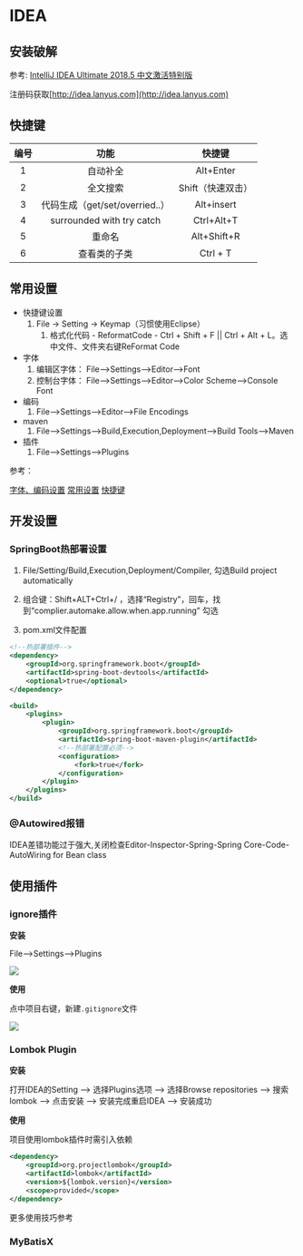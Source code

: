 # IDEA

## 安装破解

参考:
[IntelliJ IDEA Ultimate 2018.5 中文激活特别版](https://www.jb51.net/softs/598467.html)

注册码获取[http://idea.lanyus.com](http://idea.lanyus.com)

## 快捷键


| 编号 |              功能              |      快捷键       |
| :--: | :----------------------------: | :---------------: |
|  1   |            自动补全            |     Alt+Enter     |
|  2  |            全文搜索            | Shift（快速双击） |
|  3  | 代码生成（get/set/overried..） |    Alt+insert     |
|  4  |            surrounded with try catch            |    Ctrl+Alt+T     |
|  5  |             重命名             |     Alt+Shift+R      |
|  6  |            查看类的子类            |       Ctrl + T     |




## 常用设置

* 快捷键设置
  1. File -> Setting -> Keymap（习惯使用Eclipse）
     1. 格式化代码 - ReformatCode - Ctrl + Shift + F || Ctrl + Alt + L。选中文件、文件夹右键ReFormat Code
* 字体
  1. 编辑区字体： File-->Settings-->Editor-->Font
  2. 控制台字体： File-->Settings-->Editor-->Color Scheme-->Console Font
* 编码
  1.  File-->Settings-->Editor-->File Encodings
* maven
  1. File-->Settings-->Build,Execution,Deployment-->Build Tools-->Maven
* 插件
  1. File-->Settings-->Plugins

参考：

[字体、编码设置](https://blog.csdn.net/frankcheng5143/article/details/50779149)
[常用设置](https://blog.csdn.net/yelove1990/article/details/51541327)
[快捷键](https://blog.csdn.net/shijiebei2009/article/details/44725733)





## 开发设置

### SpringBoot热部署设置

1. File/Setting/Build,Execution,Deployment/Compiler, 勾选Build project automatically

2. 组合键：Shift+ALT+Ctrl+/ ，选择“Registry”，回车，找到“complier.automake.allow.when.app.running” 勾选

3. pom.xml文件配置


  ```xml
  <!--热部署插件-->
  <dependency>
      <groupId>org.springframework.boot</groupId>
      <artifactId>spring-boot-devtools</artifactId>
      <optional>true</optional>
  </dependency>
  
  <build>
      <plugins>
          <plugin>
              <groupId>org.springframework.boot</groupId>
              <artifactId>spring-boot-maven-plugin</artifactId>
              <!--热部署配置必须-->
              <configuration>
                  <fork>true</fork>
              </configuration>
          </plugin>
      </plugins>
  </build>
  ```

  

### @Autowired报错

IDEA差错功能过于强大,关闭检查Editor-Inspector-Spring-Spring Core-Code-AutoWiring for Bean class



## 使用插件

### ignore插件

**安装**

File-->Settings-->Plugins

![](https://raw.githubusercontent.com/hyman213/FigureBed/master/2019/06/20190603202534.png)



**使用**

点中项目右键，新建`.gitignore`文件

![](https://raw.githubusercontent.com/hyman213/FigureBed/master/2019/06/20190603203356.png)

### Lombok Plugin

**安装**

打开IDEA的Setting –> 选择Plugins选项 –> 选择Browse repositories –> 搜索lombok –> 点击安装 –> 安装完成重启IDEA –> 安装成功

**使用**

项目使用lombok插件时需引入依赖

```xml
<dependency> 
    <groupId>org.projectlombok</groupId> 
    <artifactId>lombok</artifactId> 
    <version>${lombok.version}</version> 
    <scope>provided</scope> 
</dependency>
```

更多使用技巧参考

### MyBatisX

















